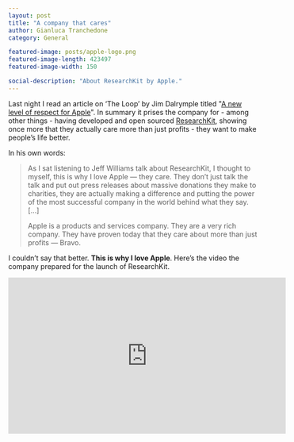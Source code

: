 ```yaml
---
layout: post
title: "A company that cares"
author: Gianluca Tranchedone
category: General

featured-image: posts/apple-logo.png
featured-image-length: 423497
featured-image-width: 150

social-description: "About ResearchKit by Apple."
---
```


Last night I read an article on ‘The Loop’ by Jim Dalrymple titled "[A new level of respect for Apple](http://www.loopinsight.com/2015/03/09/a-new-level-of-respect-for-apple/)". In summary it prises the company for - among other things - having developed and open sourced [ResearchKit](http://www.apple.com/researchkit/), showing once more that they actually care more than just profits - they want to make people’s life better.

In his own words:

>As I sat listening to Jeff Williams talk about ResearchKit, I thought to myself, this is why I love Apple — they care. They don’t just talk the talk and put out press releases about massive donations they make to charities, they are actually making a difference and putting the power of the most successful company in the world behind what they say. […]
>
>Apple is a products and services company. They are a very rich company. They have proven today that they care about more than just profits — Bravo.

I couldn’t say that better. **This is why I love Apple**. Here’s the video the company prepared for the launch of ResearchKit.

<iframe width="560" height="315" src="https://www.youtube.com/embed/VyY2qPb6c0c" frameborder="0" allowfullscreen></iframe>
